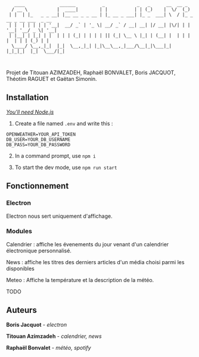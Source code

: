 ```

   ____             ______          _            _   _      __  __ _                     
  / __ \           |  ____|        | |          | | (_)    |  \/  (_)                    
 | |  | |_   _ _ __| |__ __ _ _ __ | |_ __ _ ___| |_ _  ___| \  / |_ _ __ _ __ ___  _ __ 
 | |  | | | | | '__|  __/ _` | '_ \| __/ _` / __| __| |/ __| |\/| | | '__| '__/ _ \| '__|
 | |__| | |_| | |  | | | (_| | | | | || (_| \__ \ |_| | (__| |  | | | |  | | | (_) | |   
  \____/ \__,_|_|  |_|  \__,_|_| |_|\__\__,_|___/\__|_|\___|_|  |_|_|_|  |_|  \___/|_|   
                                                                                         
                                                                                        
```

Projet de Titouan AZIMZADEH, Raphaël BONVALET, Boris JACQUOT, Théotim RAGUET et Gaëtan Simonin.

## Installation
*[You'll need Node.js](https://nodejs.org/)*

1. Create a file named `.env` and write this :

```
OPENWEATHER=YOUR_API_TOKEN
DB_USER=YOUR_DB_USERNAME
DB_PASS=YOUR_DB_PASSWORD
```

2. In a command prompt, use `npm i`


3. To start the dev mode, use `npm run start`

## Fonctionnement

### Electron

Electron nous sert uniquement d'affichage.

### Modules

Calendrier : affiche les évenements du jour venant d'un calendrier électronique personnalisé.

News : affiche les titres des derniers articles d'un média choisi parmi les disponibles

Meteo : Affiche la température et la description de la météo.

TODO

## Auteurs

**Boris Jacquot** - *electron*

**Titouan Azimzadeh** - *calendrier, news*

**Raphaël Bonvalet** - *météo, spotify*
